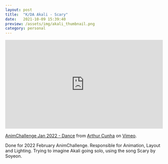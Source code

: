 ```yaml
---
layout: post
title:  "K/DA Akali - Scary"
date:   2021-10-09 15:39:40
preview: /assets/img/akali_thumbnail.png
category: personal
---
```


<div style="padding:56.25% 0 0 0;position:relative;"><iframe src="https://player.vimeo.com/video/672542443?h=71a0f94d91&color=ff0179&title=0" style="position:absolute;top:0;left:0;width:100%;height:100%;" frameborder="0" allow="autoplay; fullscreen; picture-in-picture" allowfullscreen></iframe></div><script src="https://player.vimeo.com/api/player.js"></script>
<p><a href="https://vimeo.com/672542443">AnimChallenge Jan 2022 - Dance</a> from <a href="https://vimeo.com/artcunha">Arthur Cunha</a> on <a href="https://vimeo.com">Vimeo</a>.</p>

Done for 2022 February AnimChallenge. Responsible for Animation, Layout and Lighting. 
Trying to imagine Akali going solo, using the song Scary by Soyeon.